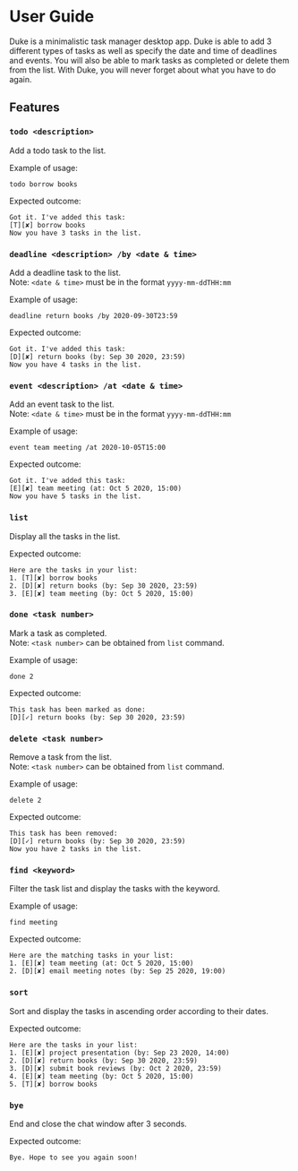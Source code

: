 # User Guide
Duke is a minimalistic task manager desktop app. Duke is able to add 3 different types of tasks as well as specify the date and time of deadlines and events. You will also be able to mark tasks as completed or delete them from the list. With Duke, you will never forget about what you have to do again.

## Features 

### `todo <description>`
Add a todo task to the list.

Example of usage: 

`todo borrow books`

Expected outcome:

```
Got it. I've added this task:
[T][✘] borrow books
Now you have 3 tasks in the list.
```

### `deadline <description> /by <date & time>`
Add a deadline task to the list.<br />
Note: `<date & time>` must be in the format `yyyy-mm-ddTHH:mm`

Example of usage:  

`deadline return books /by 2020-09-30T23:59`

Expected outcome:  

```
Got it. I've added this task:
[D][✘] return books (by: Sep 30 2020, 23:59)
Now you have 4 tasks in the list.
```

### `event <description> /at <date & time>`
Add an event task to the list.<br />
Note: `<date & time>` must be in the format `yyyy-mm-ddTHH:mm`

Example of usage:   

`event team meeting /at 2020-10-05T15:00`

Expected outcome:  

```
Got it. I've added this task:
[E][✘] team meeting (at: Oct 5 2020, 15:00)
Now you have 5 tasks in the list.
```

### `list`
Display all the tasks in the list.

Expected outcome:  

```
Here are the tasks in your list:
1. [T][✘] borrow books
2. [D][✘] return books (by: Sep 30 2020, 23:59)
3. [E][✘] team meeting (by: Oct 5 2020, 15:00)
```

### `done <task number>`
Mark a task as completed.<br />
Note: `<task number>` can be obtained from `list` command.

Example of usage:  

`done 2`

Expected outcome:  

```
This task has been marked as done:
[D][✓] return books (by: Sep 30 2020, 23:59)
```

### `delete <task number>`
Remove a task from the list.<br />
Note: `<task number>` can be obtained from `list` command.

Example of usage:  

`delete 2`

Expected outcome:  

```
This task has been removed:
[D][✓] return books (by: Sep 30 2020, 23:59)
Now you have 2 tasks in the list.
```

### `find <keyword>`
Filter the task list and display the tasks with the keyword.

Example of usage:  

`find meeting`

Expected outcome:  

```
Here are the matching tasks in your list:
1. [E][✘] team meeting (at: Oct 5 2020, 15:00)
2. [D][✘] email meeting notes (by: Sep 25 2020, 19:00)
```

### `sort`
Sort and display the tasks in ascending order according to their dates.

Expected outcome:  

```
Here are the tasks in your list:
1. [E][✘] project presentation (by: Sep 23 2020, 14:00)
2. [D][✘] return books (by: Sep 30 2020, 23:59)
3. [D][✘] submit book reviews (by: Oct 2 2020, 23:59)
4. [E][✘] team meeting (by: Oct 5 2020, 15:00)
5. [T][✘] borrow books
```

### `bye`
End and close the chat window after 3 seconds.

Expected outcome:  

```
Bye. Hope to see you again soon!
```
